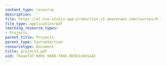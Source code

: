 ```yaml
---
content_type: resource
description: ''
file: https://ol-ocw-studio-app-production.s3.amazonaws.com/courses/6-111-introductory-digital-systems-laboratory-spring-2006/74eae74f0d91948870450b5b1cbd1a42_project1.pdf
file_type: application/pdf
learning_resource_types:
- Projects
parent_title: Projects
parent_type: CourseSection
resourcetype: Document
title: project1.pdf
uid: 74eae74f-0d91-9488-7045-0b5b1cbd1a42
---
```

